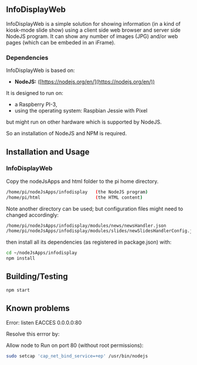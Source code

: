 ## InfoDisplayWeb

InfoDisplayWeb is a simple solution for showing information (in a kind of kiosk-mode slide show) using a client side web browser and server side NodeJS program.
It can show any number of images (JPG) and/or web pages (which can be embeded in an iFrame).


### Dependencies
InfoDisplayWeb is based on:

* **NodeJS:**  ([https://nodejs.org/en/](https://nodejs.org/en/))
 
It is designed to run on:
 - a Raspberry PI-3, 
 - using the operating system: Raspbian Jessie with Pixel 

but might run on other hardware which is supported by NodeJS.

So an installation of NodeJS and NPM is required.

## Installation and Usage

### InfoDisplayWeb

Copy the nodeJsApps and html folder to the pi home directory.

```sh
/home/pi/nodeJsApps/infodisplay   (the NodeJS program)
/home/pi/html                     (the HTML content)
```
Note another directory can be used; but configuration files might need to changed accordingly:
```sh
/home/pi/nodeJsApps/infodisplay/modules/news/newsHandler.json
/home/pi/nodeJsApps/infodisplay/modules/slides/newSlidesHandlerConfig.json
```
then install all its dependencies (as registered in package.json) with:

```sh
cd ~/nodeJsApps/infodisplay
npm install
```


## Building/Testing

```sh
npm start
```


## Known problems

Error: listen EACCES 0.0.0.0:80

Resolve this errror by:

Allow node to Run on port 80 (without root permissions):
```sh
sudo setcap 'cap_net_bind_service=+ep' /usr/bin/nodejs
```





